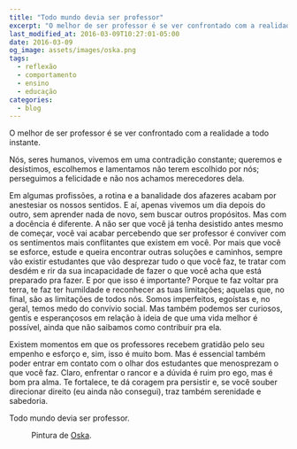 ```yaml
---
title: "Todo mundo devia ser professor"
excerpt: "O melhor de ser professor é se ver confrontado com a realidade a todo instante."
last_modified_at: 2016-03-09T10:27:01-05:00
date: 2016-03-09
og_image: assets/images/oska.png
tags: 
  - reflexão
  - comportamento
  - ensino
  - educação
categories:
  - blog
---
```


O melhor de ser professor é se ver confrontado com a realidade a todo instante.

Nós, seres humanos, vivemos em uma contradição constante; queremos e desistimos, escolhemos e lamentamos não terem escolhido por nós; perseguimos a felicidade e não nos achamos merecedores dela.

Em algumas profissões, a rotina e a banalidade dos afazeres acabam por anestesiar os nossos sentidos. E aí, apenas vivemos um dia depois do outro, sem aprender nada de novo, sem buscar outros propósitos. Mas com a docência é diferente. A não ser que você já tenha desistido antes mesmo de começar, você vai acabar percebendo que ser professor é conviver com os sentimentos mais conflitantes que existem em você. Por mais que você se esforce, estude e queira encontrar outras soluções e caminhos, sempre vão existir estudantes que vão desprezar tudo o que você faz, te tratar com desdém e rir da sua incapacidade de fazer o que você acha que está preparado pra fazer.
E por que isso é importante? Porque te faz voltar pra terra, te faz ter humildade e reconhecer as tuas limitações; aquelas que, no final, são as limitações de todos nós. Somos imperfeitos, egoístas e, no geral, temos medo do convívio social. Mas também podemos ser curiosos, gentis e esperançosos em relação à ideia de que uma vida melhor é possível, ainda que não saibamos como contribuir pra ela.

Existem momentos em que os professores recebem gratidão pelo seu empenho e esforço e, sim, isso é muito bom. Mas é essencial também poder entrar em contato com o olhar dos estudantes que menosprezam o que você faz. Claro, enfrentar o rancor e a dúvida é ruim pro ego, mas é bom pra alma. Te fortalece, te dá coragem pra persistir e, se você souber direcionar direito (eu ainda não consegui), traz também serenidade e sabedoria.

Todo mundo devia ser professor.

<figure style="" class="align-center">
  <img src="{{ site.url }}{{ site.baseurl }}/assets/images/oska.png" alt="">
  <figcaption>Pintura de <a href="https://www.behance.net/Oskadesign">Oska</a>.</figcaption>
</figure>
